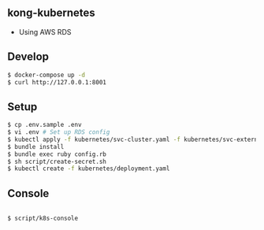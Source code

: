 kong-kubernetes
---

* Using AWS RDS


## Develop

```bash
$ docker-compose up -d
$ curl http://127.0.0.1:8001
```

## Setup

```bash
$ cp .env.sample .env
$ vi .env # Set up RDS config
$ kubectl apply -f kubernetes/svc-cluster.yaml -f kubernetes/svc-external.yaml -f kubernetes/svc-internal.yaml
$ bundle install
$ bundle exec ruby config.rb
$ sh script/create-secret.sh
$ kubectl create -f kubernetes/deployment.yaml
```

## Console

```bash

$ script/k8s-console
```
